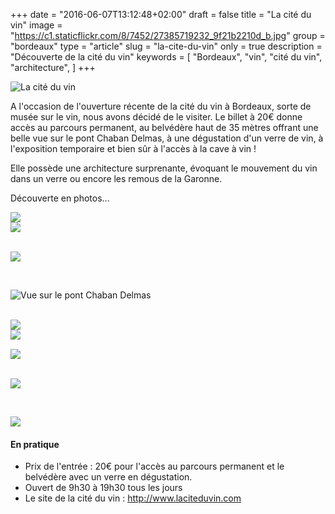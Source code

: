 +++
date = "2016-06-07T13:12:48+02:00"
draft = false
title = "La cité du vin"
image = "https://c1.staticflickr.com/8/7452/27385719232_9f21b2210d_b.jpg"
group = "bordeaux"
type = "article"
slug = "la-cite-du-vin"
only = true
description = "Découverte de la cité du vin"
keywords = [
	"Bordeaux",
	"vin",
	"cité du vin",
	"architecture",
	]
+++

![La cité du vin](https://c1.staticflickr.com/8/7452/27385719232_9f21b2210d_b.jpg)

A l'occasion de l'ouverture récente de la cité du vin à Bordeaux, sorte de musée sur le vin, nous avons décidé de le visiter. Le billet à 20€ donne accès au parcours permanent, au belvédère haut de 35 mètres offrant une belle vue sur le pont Chaban Delmas, à une dégustation d'un verre de vin, à l'exposition temporaire et bien sûr à l'accès à la cave à vin !

Elle possède une architecture surprenante, évoquant le mouvement du vin dans un verre ou encore les remous de la Garonne.

Découverte en photos...

<div class="row">
<div class="col-xs-6">
<img src="https://c1.staticflickr.com/8/7706/27208546400_e195c65248_b.jpg" />
</div>
<div class="col-xs-6">
<img src="https://c1.staticflickr.com/8/7430/27420661512_06b7a22de6_b.jpg" />
</div>
</div>

<br />

![](https://c4.staticflickr.com/8/7460/27413469091_f30c663745_b.jpg)

<br />

![Vue sur le pont Chaban Delmas](https://c8.staticflickr.com/8/7444/26877762663_c148524462_b.jpg)

<br />

<div class="row">
<div class="col-xs-6">
<img src="https://c7.staticflickr.com/8/7390/26876068494_c846a128af_b.jpg" />
</div>
<div class="col-xs-6">
<div class="row" style="margin-bottom:15px;">
<div class="col-xs-12" style="padding-left:0px;">
<img src="https://c5.staticflickr.com/8/7515/27386007012_73714617cb_b.jpg" />
</div>
</div>
<div class="row" style="margin-top:15px;">
<div class="col-xs-12" style="padding-left:0px;">
<img src="https://c1.staticflickr.com/8/7020/27386177232_b647d4dde8_b.jpg" />
</div>
</div>
</div>
</div>

<br />

![](https://c5.staticflickr.com/8/7282/26875913244_d7a389068f_b.jpg)

<br />

![](https://c7.staticflickr.com/8/7211/27385774622_21fb79bb7d_b.jpg[)



#### En pratique
* Prix de l'entrée : 20€ pour l'accès au parcours permanent et le belvédère avec un verre en dégustation.
* Ouvert de 9h30 à 19h30 tous les jours
* Le site de la cité du vin : http://www.laciteduvin.com
